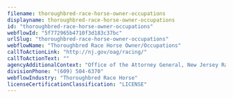 ```yaml
---
filename: thoroughbred-race-horse-owner-occupations
displayname: thoroughbred-race-horse-owner-occupations
id: "thoroughbred-race-horse-owner-occupations"
webflowId: "5f772965b4710f3d183c37bc"
urlSlug: "thoroughbred-race-horse-owner-occupations"
webflowName: "Thoroughbred Race Horse Owner/Occupations"
callToActionLink: "http://nj.gov/oag/racing/"
callToActionText: ""
agencyAdditionalContext: "Office of the Attorney General, New Jersey Racing Commission"
divisionPhone: "(609) 504-6370"
webflowIndustry: "Thoroughbred Race Horse"
licenseCertificationClassification: "LICENSE"
---
```


